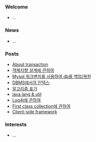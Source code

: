 ### Welcome  
- ...

### News  
- ...  

### Posts  
- [About transaction](./docs/db/transaction.md)  
- [객체지향 설계에 관하여](./docs/object/객체지향설계.md)  
- [Mysql 워크벤치를 사용하여 db를 백업/복원](./docs/db/backUp.md)  
- [DBMS에서의 인덱스](./docs/db/SQL인덱스.md)  
- [알고리즘 표기](./docs/lang/evaluateAlgorithm.md)  
- [java lang & util](./docs/lang/package.md)  
- [Log4j에 관하여](./docs/lang/log4j.md)  
- [First class collection에 관하여](./docs/thoughtWorksAnthology/firstCalssCollection.md)  
- [Client-side framework](./docs/vue/routing.md)  

### Interests  
- ...

